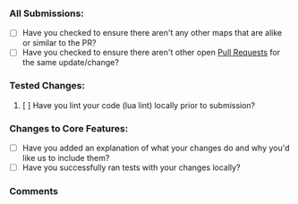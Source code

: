 ### All Submissions:

- [ ] Have you checked to ensure there aren't any other maps that are alike or similar to the PR?
- [ ] Have you checked to ensure there aren't other open [Pull Requests](../../../pulls) for the same update/change?

### Tested Changes:

1. [ ] Have you lint your code (lua lint) locally prior to submission?

### Changes to Core Features:

- [ ] Have you added an explanation of what your changes do and why you'd like us to include them?
- [ ] Have you successfully ran tests with your changes locally?

### Comments
